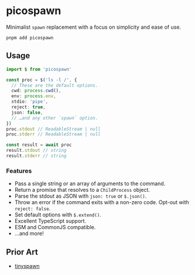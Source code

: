 # picospawn

Minimalist `spawn` replacement with a focus on simplicity and ease of use.

```
pnpm add picospawn
```

## Usage

```ts
import $ from 'picospawn'

const proc = $('ls -l /', {
  // These are the default options.
  cwd: process.cwd(),
  env: process.env,
  stdio: 'pipe',
  reject: true,
  json: false,
  // …and any other `spawn` option.
})
proc.stdout // ReadableStream | null
proc.stderr // ReadableStream | null

const result = await proc
result.stdout // string
result.stderr // string
```

### Features

- Pass a single string or an array of arguments to the command.
- Return a promise that resolves to a `ChildProcess` object.
- Parse the stdout as JSON with `json: true` or `$.json()`.
- Throw an error if the command exits with a non-zero code. Opt-out with `reject: false`.
- Set default options with `$.extend()`.
- Excellent TypeScript support.
- ESM and CommonJS compatible.
- …and more!

## Prior Art

- [tinyspawn](https://github.com/microlinkhq/tinyspawn)
